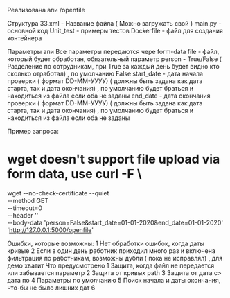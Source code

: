 Реализована апи
/openfile

Структура
 33.xml - Название файла ( Можно загружать свой )
 main.py - основной код 
 Unit_test - примеры тестов
 Dockerfile - файл для создания контейнера
 
 
Параметры апи 
Все параметры передаются чере form-data
file - файл, который будет обработан, обязательный параметр
person - True/False ( Разделение по сотрудникам, при True за каждый день будет видно кто сколько отработал) , по умолчанию False
start_date - дата начала проверки ( формат DD-MM-УУУУ) ( должны быть задана как дата старта, так и дата окончания) , по умолчанию будет браться и находиться из файла если оба не заданы
end_date - дата окончания проверки ( формат DD-MM-УУУУ) ( должны быть задана как дата старта, так и дата окончания) , по умолчанию будет браться и находиться из файла если оба не заданы


Пример запроса:
# wget doesn't support file upload via form data, use curl -F \
wget --no-check-certificate --quiet \
  --method GET \
  --timeout=0 \
  --header '' \
  --body-data 'person=False&start_date=01-01-2020&end_date=01-01-2020' \
   'http://127.0.0.1:5000/openfile'
   
 Ошибки, которые возможны:
  1 Нет обработки ошибок, когда даты кривые
  2 Если в один день работник приходил много раз и включена фильтрация по работникам, возможны дубли ( пока не исправлял) , для демо хватит
 Что предусмотрено
  1 Защита, когда файл не передается или забывается параметр
  2 Защита от кривых path
  3 Защита от дата с> дата по 
  4 Параметры по умолчанию 
  5 Поиск начала и даты окончания, что-бы не было лишних дат
  6 

